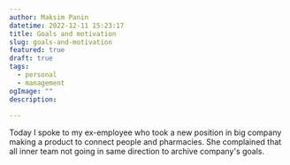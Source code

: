 ```yaml
---
author: Maksim Panin
datetime: 2022-12-11 15:23:17
title: Goals and motivation
slug: goals-and-motivation
featured: true
draft: true
tags:
  - personal
  - management
ogImage: ""
description:
  
---
```



Today I spoke to my ex-employee who took a new position in big company making a product to connect people and pharmacies. She complained that all inner team not going in same direction to archive company's goals.


